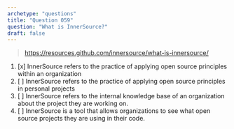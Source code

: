 ```yaml
---
archetype: "questions"
title: "Question 059"
question: "What is InnerSource?"
draft: false
---
```



> https://resources.github.com/innersource/what-is-innersource/
1. [x] InnerSource refers to the practice of applying open source principles within an organization
1. [ ] InnerSource refers to the practice of applying open source principles in personal projects
1. [ ] InnerSource refers to the internal knowledge base of an organization about the project they are working on.
1. [ ] InnerSource is a tool that allows organizations to see what open source projects they are using in their code.
